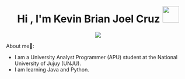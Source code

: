 <h1 align="center"><b>Hi , I'm Kevin Brian Joel Cruz </b><img src="https://media3.giphy.com/media/v1.Y2lkPTc5MGI3NjExODV2ZDhhOHl3NDB5MDZpNWowc2FmYXNqOGJmaWtrMDRnNHM1amV5ZSZlcD12MV9pbnRlcm5hbF9naWZfYnlfaWQmY3Q9cw/IbmTkriglW2a5PERP7/giphy.gif" width="45"></h1>
<!--  -->
<p align="center">
  <a href="https://github.com/keinve91?tab=repositories"><img src="https://readme-typing-svg.herokuapp.com?font=Time+New+Roman&color=cyan&size=25&center=true&vCenter=true&width=600&height=100&lines=I+am+Cruz+Kevin+Brian+Joel..&hearts;++;Analyst+University+Programmer+student,;Love+to+learn+new+stuffs..<3"></a>
</p>

About me🧑:

- I am a University Analyst Programmer (APU) student at the National University of Jujuy (UNJU).
- I am learning Java and Python.


<!--
**keinve91/keinve91** is a ✨ _special_ ✨ repository because its `README.md` (this file) appears on your GitHub profile.

Here are some ideas to get you started:

- 🔭 I’m currently working on ...
- 🌱 I’m currently learning ...
- 👯 I’m looking to collaborate on ...
- 🤔 I’m looking for help with ...
- 💬 Ask me about ...
- 📫 How to reach me: ...
- 😄 Pronouns: ...
- ⚡ Fun fact: ...
-->

